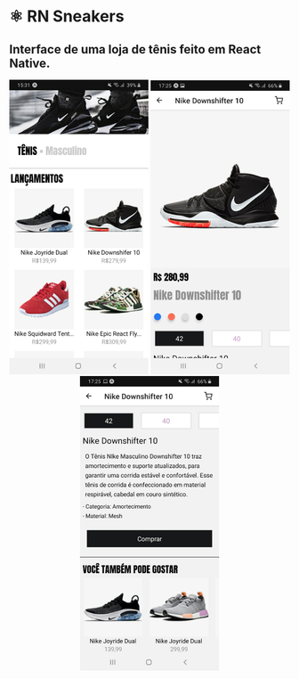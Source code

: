 # :atom_symbol: RN Sneakers

## Interface de uma loja de tênis feito em React Native. 

<p align="center">
  <img src="assets/01.jpeg" width='250'/>
  <img src="assets/02.jpeg" width='250'/>
  <img src="assets/03.jpeg" width='250'/>
</p>